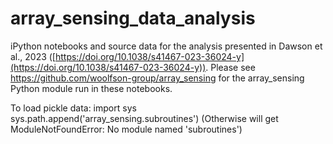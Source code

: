 # array_sensing_data_analysis
iPython notebooks and source data for the analysis presented in Dawson et al., 2023 ([https://doi.org/10.1038/s41467-023-36024-y](https://doi.org/10.1038/s41467-023-36024-y)). Please see https://github.com/woolfson-group/array_sensing for the array_sensing Python module run in these notebooks.


To load pickle data:
import sys
sys.path.append('array_sensing.subroutines')
(Otherwise will get ModuleNotFoundError: No module named 'subroutines')
